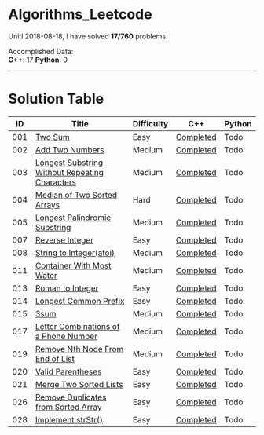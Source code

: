 # Algorithms_Leetcode
Unitl 2018-08-18, I have solved **17/760** problems.

Accomplished Data:  
**C++**: 17 
**Python**: 0

-------------------
# Solution Table
| ID | Title | Difficulty | C++ | Python |
|----|-------|------------|-----|--------|
| 001 | [Two Sum](https://leetcode.com/problems/two-sum/description/) | Easy | [Completed](https://github.com/Rookie39/Algorithms_Leetcode/blob/master/001_Two_Sum/Two_Sum.cpp) | Todo |
| 002 | [Add Two Numbers](https://leetcode.com/problems/add-two-numbers/description/) | Medium | [Completed](https://github.com/Rookie39/Algorithms_Leetcode/blob/master/002_Add_Two_Numbers/Add_Two_Numbers.cpp) | Todo |
| 003 | [Longest Substring Without Repeating Characters](https://leetcode.com/problems/longest-substring-without-repeating-characters/description/) | Medium | [Completed](https://github.com/Rookie39/Algorithms_Leetcode/blob/master/003_Longest_Substring_Without_Repeating_Characters/Longest_Substring_Without_Repeating_Characters.cpp) | Todo |
| 004 | [Median of Two Sorted Arrays](https://leetcode.com/problems/median-of-two-sorted-arrays/description/) | Hard | [Completed](https://github.com/Rookie39/Algorithms_Leetcode/blob/master/004_Median_of_Two_Sorted_Arrays/Median_of_Two_Sorted_Arrays.cpp) | Todo |
| 005 | [Longest Palindromic Substring](https://leetcode.com/problems/longest-palindromic-substring/description/) | Medium | [Completed](https://github.com/Rookie39/Algorithms_Leetcode/blob/master/005_Longest_Palindromic_Substring/Longest_Palindromic_Substring.cpp) | Todo |
| 007 | [Reverse Integer](https://leetcode.com/problems/reverse-integer/description/) | Easy | [Completed](https://github.com/Rookie39/Algorithms_Leetcode/blob/master/007_Reverse_Integer/Reverse_Integer.cpp) | Todo |
| 008 | [String to Integer(atoi)](https://leetcode.com/problems/string-to-integer-atoi/description/) | Medium | [Completed](https://github.com/Rookie39/Algorithms_Leetcode/blob/master/008_String_to_Integer/String_to_Integer.cpp) | Todo |
| 011 | [Container With Most Water](https://leetcode.com/problems/container-with-most-water/description/) | Medium | [Completed](https://github.com/Rookie39/Algorithms_Leetcode/blob/master/011_Container_With_Most_Water/Container_With_Most_Water.cpp) | Todo |
| 013 | [Roman to Integer](https://leetcode.com/problems/roman-to-integer/description/) | Easy | [Completed](https://github.com/Rookie39/Algorithms_Leetcode/blob/master/013_Roman_to_Integer/Roman_to_Integer.cpp) | Todo |
| 014 | [Longest Common Prefix](https://leetcode.com/problems/longest-common-prefix/description/) | Easy | [Completed](https://github.com/Rookie39/Algorithms_Leetcode/blob/master/014_Longest_Common_Prefix/Longest_Common_Prefix.cpp) | Todo |
| 015 | [3sum](https://leetcode.com/problems/3sum/description/) | Medium | [Completed](https://github.com/Rookie39/Algorithms_Leetcode/blob/master/015_3Sum/3Sum.cpp) | Todo |
| 017 | [Letter Combinations of a Phone Number](https://leetcode.com/problems/letter-combinations-of-a-phone-number/description/) | Medium | [Completed](https://github.com/Rookie39/Algorithms_Leetcode/blob/master/017_Letter_Combinations_of_a_Phone_Number/Letter_Combinations_of_a_Phone_Number.cpp) | Todo |
| 019 | [Remove Nth Node From End of List](https://leetcode.com/problems/remove-nth-node-from-end-of-list/description/) | Medium | [Completed](https://github.com/Rookie39/Algorithms_Leetcode/blob/master/019_Remove_Nth_Node_From_End_of_List/Remove_Nth_Node_From_End_of_List.cpp) | Todo |
| 020 | [Valid Parentheses](https://leetcode.com/problems/valid-parentheses/description/) | Easy | [Completed](https://github.com/Rookie39/Algorithms_Leetcode/blob/master/020_Valid_Parentheses/Valid_Parentheses.cpp) | Todo |
| 021 | [Merge Two Sorted Lists](https://leetcode.com/problems/merge-two-sorted-lists/description/) | Easy | [Completed](https://github.com/Rookie39/Algorithms_Leetcode/blob/master/021_Merge_Two_Sorted_Lists/Merge_Two_Sorted_Lists.cpp) | Todo |
| 026 | [Remove Duplicates from Sorted Array](https://leetcode.com/problems/remove-duplicates-from-sorted-array/description/) | Easy | [Completed](https://github.com/Rookie39/Algorithms_Leetcode/blob/master/026_Remove_Duplicates_from_Sorted_Array/Remove_Duplicates_from_Sorted_Array.cpp) | Todo |
| 028 | [Implement strStr()](https://leetcode.com/problems/implement-strstr/description/) | Easy | [Completed](https://github.com/Rookie39/Algorithms_Leetcode/blob/master/028_Implement_strStr()/Implement_strStr().cpp) | Todo |
